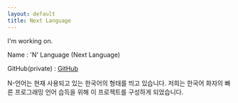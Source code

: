 ```yaml
---
layout: default
title: Next Language
---
```


I'm working on.

 Name : 'N' Language (Next Language)

 GitHub(private) : [GitHub](https://github.com/jeong000307/N-Language)
 
 N-언어는 현재 사용되고 있는 한국어의 형태를 띄고 있습니다. 저희는 한국어 화자의 빠른 프로그래밍 언어 습득을 위해 이 프로젝트를 구성하게 되었습니다.
